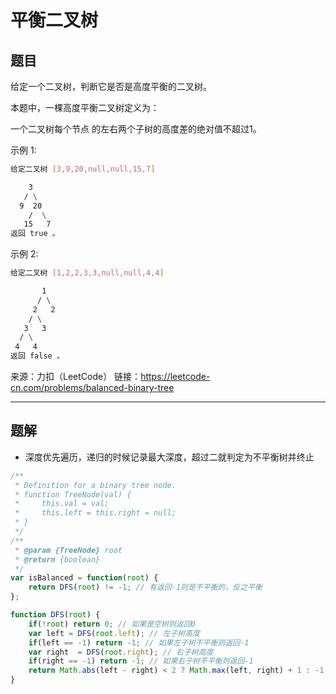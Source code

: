 # 平衡二叉树

## 题目

给定一个二叉树，判断它是否是高度平衡的二叉树。

本题中，一棵高度平衡二叉树定义为：

一个二叉树每个节点 的左右两个子树的高度差的绝对值不超过1。

示例 1:

```bash
给定二叉树 [3,9,20,null,null,15,7]

    3
   / \
  9  20
    /  \
   15   7
返回 true 。
```

示例 2:

```bash
给定二叉树 [1,2,2,3,3,null,null,4,4]

       1
      / \
     2   2
    / \
   3   3
  / \
 4   4
返回 false 。
```

来源：力扣（LeetCode）
链接：<https://leetcode-cn.com/problems/balanced-binary-tree>

---

## 题解

- 深度优先遍历，递归的时候记录最大深度，超过二就判定为不平衡树并终止

```js
/**
 * Definition for a binary tree node.
 * function TreeNode(val) {
 *     this.val = val;
 *     this.left = this.right = null;
 * }
 */
/**
 * @param {TreeNode} root
 * @return {boolean}
 */
var isBalanced = function(root) {
    return DFS(root) != -1; // 有返回-1则是不平衡的，反之平衡
};

function DFS(root) {
    if(!root) return 0; // 如果是空树则返回0
    var left = DFS(root.left); // 左子树高度
    if(left == -1) return -1; // 如果左子树不平衡则返回-1
    var right  = DFS(root.right); // 右子树高度
    if(right == -1) return -1; // 如果右子树不平衡则返回-1
    return Math.abs(left - right) < 2 ? Math.max(left, right) + 1 : -1; // 该树的最大深度，大于等于2则一定不平衡，直接返回-1判定为不平衡树
}
```
